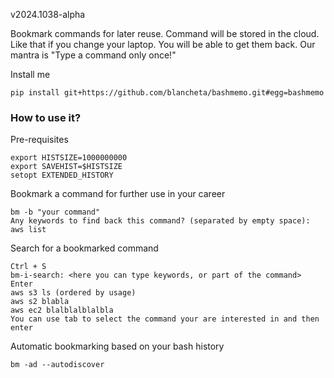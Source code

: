 v2024.1038-alpha

Bookmark commands for later reuse. Command will be stored in the cloud.
Like that if you change your laptop. You will be able to get them back.
Our mantra is "Type a command only once!"

Install me

```
pip install git+https://github.com/blancheta/bashmemo.git#egg=bashmemo
```

### How to use it?

Pre-requisites
```
export HISTSIZE=1000000000
export SAVEHIST=$HISTSIZE
setopt EXTENDED_HISTORY
```

Bookmark a command for further use in your career
```
bm -b "your command"
Any keywords to find back this command? (separated by empty space): aws list
```

Search for a bookmarked command
```
Ctrl + S
bm-i-search: <here you can type keywords, or part of the command>
Enter
aws s3 ls (ordered by usage)
aws s2 blabla
aws ec2 blalblalblalbla
You can use tab to select the command your are interested in and then enter
```

Automatic bookmarking based on your bash history
```
bm -ad --autodiscover
```


